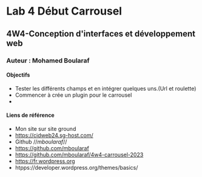 # Lab 4 Début Carrousel
## 4W4-Conception d'interfaces et développement web
### Auteur : Mohamed Boularaf

####    Objectifs
- Tester les différents champs et en intégrer quelques uns.(Url et roulette)
- Commencer à crée un plugin pour le carrousel
- 
#### Liens de référence 
- Mon site sur site ground
- https://cidweb24.sg-host.com/
- Github //*mboularaf*//
- https://github.com/mboularaf
- https://github.com/mboularaf/4w4-carrousel-2023
- https://fr.wordpress.org
- htpps://developer.wordpress.org/themes/basics/